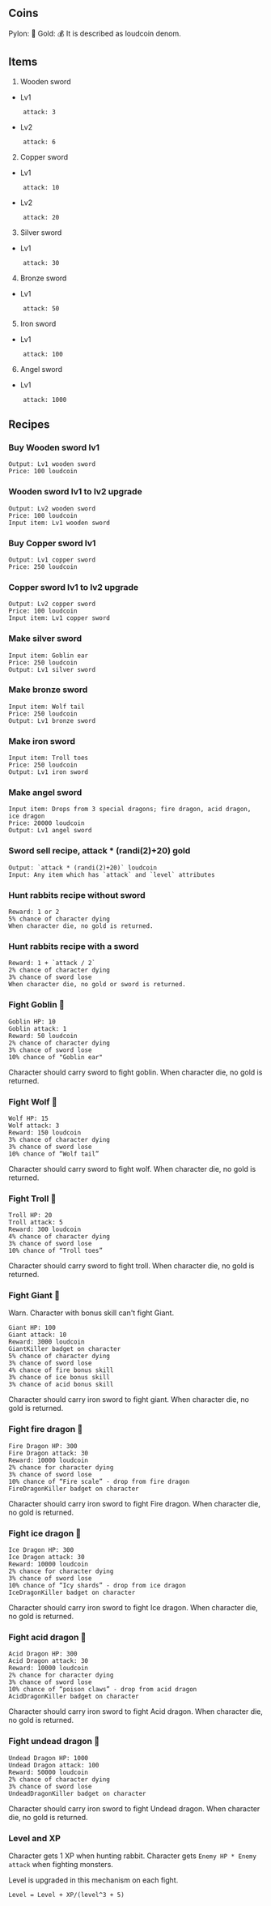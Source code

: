 
## Coins

Pylon: 🔷
Gold: 💰
It is described as loudcoin denom.

## Items
1. Wooden sword
- Lv1
```
    attack: 3
```
- Lv2
```
    attack: 6
```
2. Copper sword
- Lv1
```
    attack: 10
```
- Lv2
```
    attack: 20
```
3. Silver sword
- Lv1
```
    attack: 30
```
4. Bronze sword
- Lv1
```
    attack: 50
```
5. Iron sword
- Lv1
```
    attack: 100
```
6. Angel sword
- Lv1
```
    attack: 1000
```

## Recipes

### Buy Wooden sword lv1
```
Output: Lv1 wooden sword
Price: 100 loudcoin
```

### Wooden sword lv1 to lv2 upgrade
```
Output: Lv2 wooden sword
Price: 100 loudcoin
Input item: Lv1 wooden sword
```

### Buy Copper sword lv1
```
Output: Lv1 copper sword
Price: 250 loudcoin
```
### Copper sword lv1 to lv2 upgrade
```
Output: Lv2 copper sword
Price: 100 loudcoin
Input item: Lv1 copper sword
```

### Make silver sword
```
Input item: Goblin ear
Price: 250 loudcoin
Output: Lv1 silver sword
```

### Make bronze sword

```
Input item: Wolf tail
Price: 250 loudcoin
Output: Lv1 bronze sword
```

### Make iron sword

```
Input item: Troll toes
Price: 250 loudcoin
Output: Lv1 iron sword
```

### Make angel sword
```
Input item: Drops from 3 special dragons; fire dragon, acid dragon, ice dragon
Price: 20000 loudcoin
Output: Lv1 angel sword
```

### Sword sell recipe, attack * (randi(2)+20) gold
```
Output: `attack * (randi(2)+20)` loudcoin
Input: Any item which has `attack` and `level` attributes
```

### Hunt rabbits recipe without sword
```
Reward: 1 or 2
5% chance of character dying
When character die, no gold is returned.
```

### Hunt rabbits recipe with a sword

```
Reward: 1 + `attack / 2`
2% chance of character dying
3% chance of sword lose
When character die, no gold or sword is returned.
```

### Fight Goblin 👺 

```
Goblin HP: 10
Goblin attack: 1
Reward: 50 loudcoin
2% chance of character dying
3% chance of sword lose
10% chance of "Goblin ear"
```

Character should carry sword to fight goblin.
When character die, no gold is returned.

### Fight Wolf 🐺 

```
Wolf HP: 15
Wolf attack: 3
Reward: 150 loudcoin
3% chance of character dying
3% chance of sword lose
10% chance of “Wolf tail”
```
Character should carry sword to fight wolf.
When character die, no gold is returned.

### Fight Troll 👻 

```
Troll HP: 20
Troll attack: 5
Reward: 300 loudcoin
4% chance of character dying
3% chance of sword lose
10% chance of “Troll toes”
```

Character should carry sword to fight troll.
When character die, no gold is returned.

### Fight Giant 🗿 

Warn. Character with bonus skill can't fight Giant.

```
Giant HP: 100
Giant attack: 10
Reward: 3000 loudcoin
GiantKiller badget on character
5% chance of character dying
3% chance of sword lose
4% chance of fire bonus skill
3% chance of ice bonus skill
3% chance of acid bonus skill
```

Character should carry iron sword to fight giant.
When character die, no gold is returned.

### Fight fire dragon 🦐 

```
Fire Dragon HP: 300
Fire Dragon attack: 30
Reward: 10000 loudcoin
2% chance for character dying
3% chance of sword lose
10% chance of “Fire scale” - drop from fire dragon
FireDragonKiller badget on character
```

Character should carry iron sword to fight Fire dragon.
When character die, no gold is returned.

### Fight ice dragon 🦈 

```
Ice Dragon HP: 300
Ice Dragon attack: 30
Reward: 10000 loudcoin
2% chance for character dying
3% chance of sword lose
10% chance of “Icy shards” - drop from ice dragon
IceDragonKiller badget on character
```

Character should carry iron sword to fight Ice dragon.
When character die, no gold is returned.

### Fight acid dragon 🐊 

```
Acid Dragon HP: 300
Acid Dragon attack: 30
Reward: 10000 loudcoin
2% chance for character dying
3% chance of sword lose
10% chance of “poison claws” - drop from acid dragon
AcidDragonKiller badget on character
```

Character should carry iron sword to fight Acid dragon.
When character die, no gold is returned.

### Fight undead dragon 🐉 

```
Undead Dragon HP: 1000
Undead Dragon attack: 100
Reward: 50000 loudcoin
2% chance of character dying
3% chance of sword lose
UndeadDragonKiller badget on character
```

Character should carry iron sword to fight Undead dragon.
When character die, no gold is returned.

### Level and XP

Character gets 1 XP when hunting rabbit.
Character gets `Enemy HP * Enemy attack` when fighting monsters.

Level is upgraded in this mechanism on each fight.
```
Level = Level + XP/(level^3 + 5)
```

